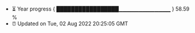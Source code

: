 - ⏳ Year progress { █████████████████▁▁▁▁▁▁▁▁▁▁▁▁▁ } 58.59 %
- ⏰ Updated on Tue, 02 Aug 2022 20:25:05 GMT

